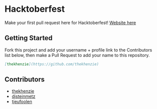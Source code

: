 # Hacktoberfest
Make your first pull request here for Hacktoberfest! [Website here](https://thekhenzie.github.io/Hacktoberfest-2018/)

## Getting Started

Fork this project and add your username + profile link to the Contributors list below, then make a Pull Request to add your name to this repository.

```markdown
[thekhenzie](https://github.com/thekhenzie)
```

## Contributors

 - [thekhenzie](https://github.com/thekhenzie)
 - [djsteinmetz](https://github.com/djsteinmetz)
 - [tjeufoolen](https://github.com/tjeufoolen)
